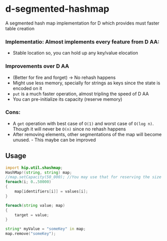 # d-segmented-hashmap
A segmented hash map implementation for D which provides must faster table creation

### Implementatio: Almost implements every feature from D AA:
- Stable location so, you can hold up any key/value elocation

### Improvements over D AA
- (Better for fire and forget) -> No rehash happens 
- Might use less memory, specially for strings as keys since the state is encoded on it
- `put` is a much faster operation, almost tripling the speed of D AA
- You can pre-initialize its capacity (reserve memory)

### Cons:
- A `get` operation with best case of `O(1)` and worst case of `O(log n)`. Though it will never be `O(n)` since no rehash happens
- After removing elements, other segmentations of the map will become unused. - This maybe can be improved




## Usage

```d
import hip.util.shashmap;
HashMap!(string, string) map;
//map.setCapacity(50_000); //You may use that for reserving the size
foreach(i; 0..50000)
{
    map[identifiers[i]] = values[i];
}

foreach(string value; map)
{
    target = value;
}

string* myValue = "someKey" in map;
map.remove("someKey");

```

